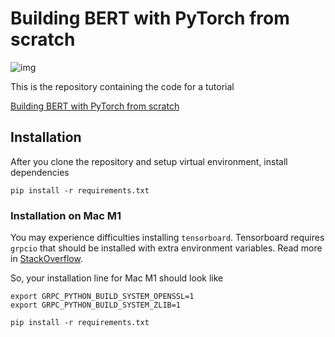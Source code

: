 # Building BERT with PyTorch from scratch

![img](https://uploads-ssl.webflow.com/60100d26d33c7cce48258afd/6244769a9ec65d641e367414_BERT%20with%20PyTorch.png)

This is the repository containing the code for a tutorial

[Building BERT with PyTorch from scratch](https://coaxsoft.com/blog/building-bert-with-pytorch-from-scratch)

## Installation

After you clone the repository and setup virtual environment,
install dependencies

```shell
pip install -r requirements.txt
```

### Installation on Mac M1

You may experience difficulties installing `tensorboard`.
Tensorboard requires `grpcio` that should be installed with extra environment
variables. Read more in [StackOverflow](https://stackoverflow.com/questions/66640705/how-can-i-install-grpcio-on-an-apple-m1-silicon-laptop).

So, your installation line for Mac M1 should look like

```shell
export GRPC_PYTHON_BUILD_SYSTEM_OPENSSL=1
export GRPC_PYTHON_BUILD_SYSTEM_ZLIB=1

pip install -r requirements.txt
```
